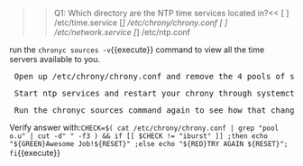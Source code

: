 >>Q1: Which directory are the NTP time services located in?<<
[ ] /etc/time.service
[*] /etc/chrony/chrony.conf
[ ] /etc/network.service
[*] /etc/ntp.conf

run the `chronyc sources -v`{{execute}} command to view all the time servers available to you. 
<pre> Open up /etc/chrony/chrony.conf and remove the 4 pools of servers </pre>

<pre> Start ntp services and restart your chrony through systemctl </pre>
<pre> Run the chronyc sources command again to see how that changed it </pre>

Verify answer with:`CHECK=$( cat /etc/chrony/chrony.conf | grep "pool o.u" | cut -d" " -f3 ) && if [[ $CHECK != "iburst" ]] ;then echo "${GREEN}Awesome Job!${RESET}" ;else echo "${RED}TRY AGAIN ${RESET}"; fi`{{execute}}
